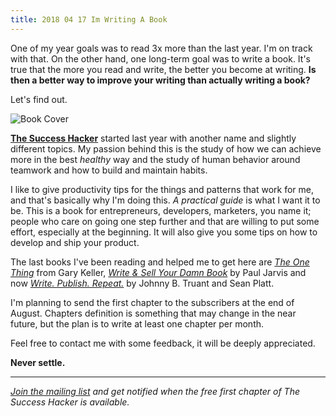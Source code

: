```yaml
---
title: 2018 04 17 Im Writing A Book
---
```


One of my year goals was to read 3x more than the last year. I'm on track with that. On the other hand, one long-term goal was to write a book. It's true that the more you read and write, the better you become at writing. **Is then a better way to improve your writing than actually writing a book?**

Let's find out.

![Book Cover](/content/images/2016/08/successbook.png)

[**The Success Hacker**](http://thesuccesshacker.es) started last year with another name and slightly different topics. My passion behind this is the study of how we can achieve more in the best _healthy_ way and the study of human behavior around teamwork and how to build and maintain habits.

I like to give productivity tips for the things and patterns that work for me, and that's basically why I'm doing this. _A practical guide_ is what I want it to be. This is a book for entrepreneurs, developers, marketers, you name it; people who care on going one step further and that are willing to put some effort, especially at the beginning. It will also give you some tips on how to develop and ship your product.

The last books I've been reading and helped me to get here are [_The One Thing_](https://www.goodreads.com/book/show/16256798-the-one-thing) from Gary Keller, [_Write & Sell Your Damn Book_](https://www.goodreads.com/book/show/20526606-write-sell-your-damn-book) by Paul Jarvis and now [_Write. Publish. Repeat._](https://www.goodreads.com/book/show/19173266-write-publish-repeat) by Johnny B. Truant and Sean Platt.

I'm planning to send the first chapter to the subscribers at the end of August. Chapters definition is something that may change in the near future, but the plan is to write at least one chapter per month.

Feel free to contact me with some feedback, it will be deeply appreciated.

**Never settle.**

---
_[Join the mailing list](http://thesuccesshacker.es) and get notified when the free first chapter of The Success Hacker is available._
